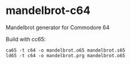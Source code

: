 # mandelbrot-c64
Mandelbrot generator for Commodore 64

Build with cc65:

```
ca65 -t c64 -o mandelbrot.o65 mandelbrot.s65
ld65 -t c64 -o mandelbrot.prg mandelbrot.o65
```
